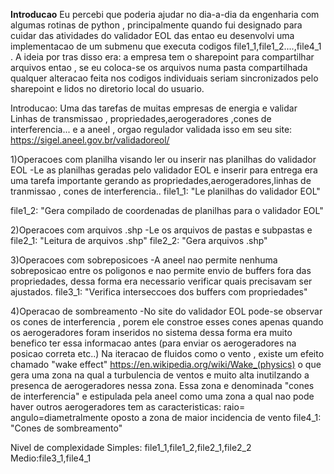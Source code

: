 **Introducao**
  Eu percebi que poderia ajudar no dia-a-dia da engenharia com algumas rotinas de python , principalmente quando fui designado para cuidar das atividades do validador EOL 
das entao eu desenvolvi uma implementacao de um submenu que executa codigos file1_1,file1_2....,file4_1 . 
A ideia por tras disso era: a empresa tem o sharepoint para compartilhar arquivos entao , se eu coloca-se
os arquivos numa pasta compartilhada qualquer alteracao feita nos codigos individuais seriam sincronizados pelo sharepoint e lidos no diretorio local do usuario.

Introducao:
Uma das tarefas de muitas empresas de energia e validar Linhas de transmissao , propriedades,aerogeradores ,cones de interferencia...
e a aneel , orgao regulador validada isso em seu site:
https://sigel.aneel.gov.br/validadoreol/

1)Operacoes com planilha visando ler ou inserir nas planilhas do validador EOL
-Le as planilhas geradas pelo validador EOL e inserir para entrega era uma tarefa importante 
gerando as propriedades,aerogeradores,linhas de tranmissao , cones de interferencia..
file1_1:
"Le planilhas do validador EOL"

file1_2:
"Gera compilado de coordenadas de planilhas para o validador EOL"

2)Operacoes com arquivos .shp
-Le os arquivos de pastas e subpastas e 
file2_1:
"Leitura de arquivos .shp"
file2_2:
"Gera arquivos .shp"

3)Operacoes com sobreposicoes
-A aneel nao permite nenhuma sobreposicao entre os poligonos e nao permite envio de buffers fora das propriedades,
dessa forma era necessario verificar quais precisavam ser ajustados. 
file3_1:
"Verifica interseccoes dos buffers com propriedades"

4)Operacao de sombreamento
-No site do validador EOL pode-se observar os cones de interferencia , porem ele constroe esses cones apenas quando os aerogeradores foram inseridos no sistema
dessa forma era muito benefico ter essa informacao antes (para enviar os aerogeradores na posicao correta etc..)
Na iteracao de fluidos como o vento , existe um efeito chamado "wake effect" https://en.wikipedia.org/wiki/Wake_(physics) o que gera uma zona na qual a turbulencia
de ventos e muito alta inutilzando a presenca de aerogeradores nessa zona. Essa zona e denominada "cones de interferencia" e estipulada pela aneel como uma zona
a qual nao pode haver outros aerogeradores tem as caracteristicas:
raio=
angulo=diametralmente oposto a zona de maior incidencia de vento 
file4_1:
"Cones de sombreamento"

Nivel de complexidade 
Simples: file1_1,file1_2,file2_1,file2_2
Medio:file3_1,file4_1
